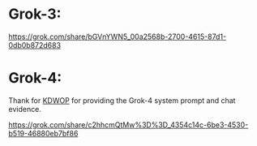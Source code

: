 # Grok-3:



https://grok.com/share/bGVnYWN5_00a2568b-2700-4615-87d1-0db0b872d683



# Grok-4:



Thank for [KDWOP](https://github.com/KDWOP) for providing the Grok-4 system prompt and chat evidence.



https://grok.com/share/c2hhcmQtMw%3D%3D_4354c14c-6be3-4530-b519-46880eb7bf86

